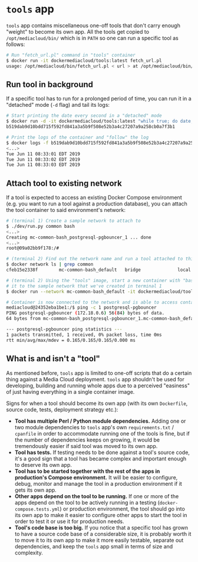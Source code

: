 # `tools` app

`tools` app contains miscellaneous one-off tools that don't carry enough "weight" to become its own app. All the tools get copied to `/opt/mediacloud/bin/` which is in `PATH` so one can run a specific tool as follows:

```bash
# Run "fetch_url.pl" command in "tools" container
$ docker run -it dockermediacloud/tools:latest fetch_url.pl
usage: /opt/mediacloud/bin/fetch_url.pl < url > at /opt/mediacloud/bin/fetch_url.pl line 16.
```

## Run tool in background

If a specific tool has to run for a prolonged period of time, you can run it in a "detached" mode (`-d` flag) and tail its logs:

```bash
# Start printing the date every second in a "detached" mode
$ docker run -d -it dockermediacloud/tools:latest "while true; do date; sleep 1; done" 
b519dab9d10bdd715f592fd841a3a5b9f508e52b3a4c27207a9a258cb0a7f3b1

# Print the logs of the container and "follow" the log
$ docker logs -f b519dab9d10bdd715f592fd841a3a5b9f508e52b3a4c27207a9a258cb0a7f3b1
<...>
Tue Jun 11 08:33:01 EDT 2019
Tue Jun 11 08:33:02 EDT 2019
Tue Jun 11 08:33:03 EDT 2019
```

## Attach tool to existing network

If a tool is expected to access an existing Docker Compose environment (e.g. you want to run a tool against a production database), you can attach the tool container to said environment's network:

```bash
# (terminal 1) Create a sample network to attach to
$ ./dev/run.py common bash
<...>
Creating mc-common-bash_postgresql-pgbouncer_1 ... done
<...>
root@09a02bb9f178:/#
```

```bash
# (terminal 2) Find out the network name and run a tool attached to this network
$ docker network ls | grep common
cfeb15e2338f        mc-common-bash_default   bridge              local

# (terminal 2) Using the "tools" image, start a new container with "bash" set as command and attach
# it to the sample network that we've created in terminal 1
$ docker run --network mc-common-bash_default -it dockermediacloud/tools:latest bash

# Container is now connected to the network and is able to access containers in it
mediacloud@24352eba1be1:/$ ping -c 1 postgresql-pgbouncer
PING postgresql-pgbouncer (172.18.0.6) 56(84) bytes of data.
64 bytes from mc-common-bash_postgresql-pgbouncer_1.mc-common-bash_default (172.18.0.6): icmp_seq=1 ttl=64 time=0.165 ms

--- postgresql-pgbouncer ping statistics ---
1 packets transmitted, 1 received, 0% packet loss, time 0ms
rtt min/avg/max/mdev = 0.165/0.165/0.165/0.000 ms
```

## What is and isn't a "tool"

As mentioned before, `tools` app is limited to one-off scripts that do a certain thing against a Media Cloud deployment. `tools` app shouldn't be used for developing, building and running whole apps due to a perceived "easiness" of just having everything in a single container image.

Signs for when a tool should become its own app (with its own `Dockerfile`, source code, tests, deployment strategy etc.):

* **Tool has multiple Perl / Python module dependencies.** Adding one or two module dependencies to `tools` app's own `requirements.txt` / `cpanfile` in order to accommodate running one of the tools is fine, but if the number of dependencies keeps on growing, it would be tremendously easier if said tool was moved to its own app.
* **Tool has tests.** If testing needs to be done against a tool's source code, it's a good sign that a tool has became complex and important enough to deserve its own app.
* **Tool has to be started together with the rest of the apps in production's Compose environment.** It will be easier to configure, debug, monitor and manage the tool in a production environment if it gets its own app.
* **Other apps depend on the tool to be running.** If one or more of the apps depend on the tool to be actively running in a testing (`docker-compose.tests.yml`) or production environment, the tool should go into its own app to make it easier to configure other apps to start the tool in order to test it or use it for production needs.
* **Tool's code base is too big.** If you notice that a specific tool has grown to have a source code base of a considerable size, it is probably worth it to move it to its own app to make it more easily testable, separate out dependencies, and keep the `tools` app small in terms of size and complexity.
